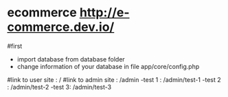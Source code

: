 # ecommerce http://e-commerce.dev.io/
#first
- import database from database folder
- change information of your database in file app/core/config.php

#link to user site : /
#link to admin site : /admin
    -test 1 : /admin/test-1
    -test 2 : /admin/test-2
    -test 3: /admin/test-3
